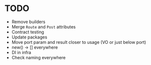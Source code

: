 # TODO
- Remove builders
- Merge `Route` and `Post` attributes
- Contract testing
- Update packages
- Move port param and result closer to usage (VO or just below port)
- new() -> [] everywhere
- DI in infra
- Check naming everywhere